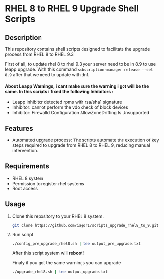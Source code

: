 # RHEL 8 to RHEL 9 Upgrade Shell Scripts

## Description
This repository contains shell scripts designed to facilitate the upgrade process from RHEL 8 to RHEL 9.3 

First of all, to update rhel 8 to rhel 9.3 your server need to be in 8.9 to use leapp upgrade. With this command `subscription-manager release --set 8.9` after that we need to update with dnf.

#### About Leapp Warnings, i cant make sure the warning i got will be the same. In this scripts i fixed the following Inhibitors :
- Leapp inhibitor detected rpms with rsa/sha1 signature
- Inhibitor: cannot perform the vdo check of block devices
- Inhibitor: Firewalld Configuration AllowZoneDrifting Is Unsupported

## Features
- Automated upgrade process: The scripts automate the execution of key steps required to upgrade from RHEL 8 to RHEL 9, reducing manual intervention.


## Requirements
- RHEL 8 system
- Permission to register rhel systems
- Root access

## Usage
1. Clone this repository to your RHEL 8 system.
   ```bash
   git clone https://github.com/iagor1/scripts_upgrade_rhel8_to_9.git
   ```

2. Run script
    ```bash
    ./config_pre_upgrade_rhel8.sh | tee output_pre_upgrade.txt
    ```
    After this script system will <b>reboot!</b>
    
    Finaly if you got the same warnings you can upgrade
    ```bash
    ./upgrade_rhel8.sh | tee output_upgrade.txt
    ```
